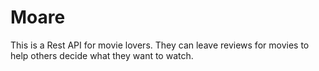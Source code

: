 # Moare
This is a Rest API for movie lovers. They can leave reviews for movies to help others decide what they want to watch.
